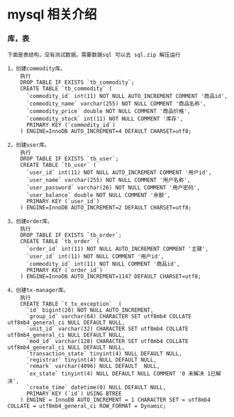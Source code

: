# mysql 相关介绍

### 库，表

    下面是表结构，没有测试数据。需要数据sql 可以去 sql.zip 解压运行

    1，创建commodity库。
        执行
        DROP TABLE IF EXISTS `tb_commodity`;
        CREATE TABLE `tb_commodity` (
          `commodity_id` int(11) NOT NULL AUTO_INCREMENT COMMENT '商品id',
          `commodity_name` varchar(255) NOT NULL COMMENT '商品名称',
          `commodity_price` double NOT NULL COMMENT '商品价格',
          `commodity_stock` int(11) NOT NULL COMMENT '库存',
          PRIMARY KEY (`commodity_id`)
        ) ENGINE=InnoDB AUTO_INCREMENT=4 DEFAULT CHARSET=utf8;
     
    2，创建user库。
        执行
        DROP TABLE IF EXISTS `tb_user`;
        CREATE TABLE `tb_user` (
          `user_id` int(11) NOT NULL AUTO_INCREMENT COMMENT '用户id',
          `user_name` varchar(255) NOT NULL COMMENT '用户名称',
          `user_password` varchar(26) NOT NULL COMMENT '用户密码',
          `user_balance` double NOT NULL COMMENT '余额',
          PRIMARY KEY (`user_id`)
        ) ENGINE=InnoDB AUTO_INCREMENT=2 DEFAULT CHARSET=utf8;
        
    3，创建order库。
        执行
        DROP TABLE IF EXISTS `tb_order`;
        CREATE TABLE `tb_order` (
          `order_id` int(11) NOT NULL AUTO_INCREMENT COMMENT '主键',
          `user_id` int(11) NOT NULL COMMENT '用户id',
          `commodity_id` int(11) NOT NULL COMMENT '商品id',
          PRIMARY KEY (`order_id`)
        ) ENGINE=InnoDB AUTO_INCREMENT=1147 DEFAULT CHARSET=utf8;
    
    4，创建tx-manager库。
        执行
        CREATE TABLE `t_tx_exception`  (
          `id` bigint(20) NOT NULL AUTO_INCREMENT,
          `group_id` varchar(64) CHARACTER SET utf8mb4 COLLATE utf8mb4_general_ci NULL DEFAULT NULL,
          `unit_id` varchar(32) CHARACTER SET utf8mb4 COLLATE utf8mb4_general_ci NULL DEFAULT NULL,
          `mod_id` varchar(128) CHARACTER SET utf8mb4 COLLATE utf8mb4_general_ci NULL DEFAULT NULL,
          `transaction_state` tinyint(4) NULL DEFAULT NULL,
          `registrar` tinyint(4) NULL DEFAULT NULL,
          `remark` varchar(4096) NULL DEFAULT  NULL,
          `ex_state` tinyint(4) NULL DEFAULT NULL COMMENT '0 未解决 1已解决',
          `create_time` datetime(0) NULL DEFAULT NULL,
          PRIMARY KEY (`id`) USING BTREE
        ) ENGINE = InnoDB AUTO_INCREMENT = 1 CHARACTER SET = utf8mb4 COLLATE = utf8mb4_general_ci ROW_FORMAT = Dynamic;